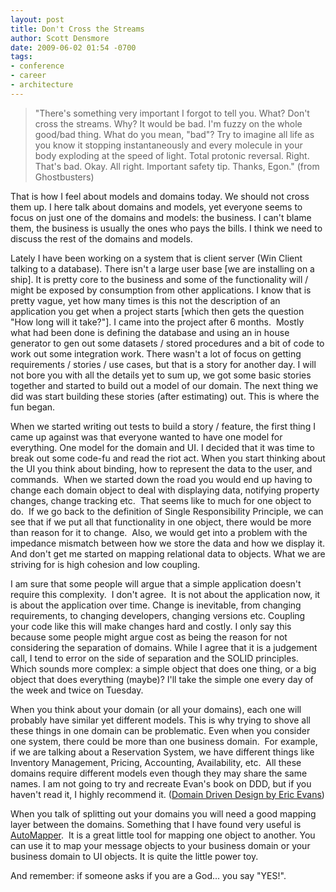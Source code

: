 ```yaml
---
layout: post
title: Don't Cross the Streams
author: Scott Densmore
date: 2009-06-02 01:54 -0700
tags:
- conference
- career
- architecture
---
```


> "There's something very important I forgot to tell you.
> What?
> Don't cross the streams.
> Why?
> It would be bad.
> I'm fuzzy on the whole good/bad thing. What do you mean, "bad"?
> Try to imagine all life as you know it stopping instantaneously and every molecule in your body exploding at the speed of light.
> Total protonic reversal.
> Right. That's bad. Okay. All right. Important safety tip. Thanks, Egon." (from Ghostbusters)

That is how I feel about models and domains today. We should not cross them up. I here talk about domains and models, yet everyone seems to focus on just one of the domains and models: the business. I can't blame them, the business is usually the ones who pays the bills. I think we need to discuss the rest of the domains and models.

Lately I have been working on a system that is client server (Win Client talking to a database). There isn't a large user base \[we are installing on a ship\]. It is pretty core to the business and some of the functionality will / might be exposed by consumption from other applications. I know that is pretty vague, yet how many times is this not the description of an application you get when a project starts \[which then gets the question "How long will it take?"\]. I came into the project after 6 months.  Mostly what had been done is defining the database and using an in house generator to gen out some datasets / stored procedures and a bit of code to work out some integration work. There wasn't a lot of focus on getting requirements / stories / use cases, but that is a story for another day. I will not bore you with all the details yet to sum up, we got some basic stories together and started to build out a model of our domain. The next thing we did was start building these stories (after estimating) out. This is where the fun began.

When we started writing out tests to build a story / feature, the first thing I came up against was that everyone wanted to have one model for everything. One model for the domain and UI. I decided that it was time to break out some code-fu and read the riot act. When you start thinking about the UI you think about binding, how to represent the data to the user, and commands.  When we started down the road you would end up having to change each domain object to deal with displaying data, notifying property changes, change tracking etc.  That seems like to much for one object to do.  If we go back to the definition of Single Responsibility Principle, we can see that if we put all that functionality in one object, there would be more than reason for it to change.  Also, we would get into a problem with the impedance mismatch between how we store the data and how we display it. And don't get me started on mapping relational data to objects. What we are striving for is high cohesion and low coupling.

I am sure that some people will argue that a simple application doesn't require this complexity.  I don't agree.  It is not about the application now, it is about the application over time. Change is inevitable, from changing requirements, to changing developers, changing versions etc. Coupling your code like this will make changes hard and costly. I only say this because some people might argue cost as being the reason for not considering the separation of domains. While I agree that it is a judgement call, I tend to error on the side of separation and the SOLID principles. Which sounds more complex: a simple object that does one thing, or a big object that does everything (maybe)? I'll take the simple one every day of the week and twice on Tuesday.

When you think about your domain (or all your domains), each one will probably have similar yet different models. This is why trying to shove all these things in one domain can be problematic. Even when you consider one system, there could be more than one business domain.  For example, if we are talking about a Reservation System, we have different things like Inventory Management, Pricing, Accounting, Availability, etc.  All these domains require different models even though they may share the same names. I am not going to try and recreate Evan's book on DDD, but if you haven't read it, I highly recommend it. ([Domain Driven Design by Eric Evans](http://www.amazon.com/Domain-Driven-Design-Tackling-Complexity-Software/dp/0321125215/ref=sr_1_1?ie=UTF8&s=books&qid=1243995956&sr=8-1 "DDD"))

When you talk of splitting out your domains you will need a good mapping layer between the domains. Something that I have found very useful is [AutoMapper](http://www.codeplex.com/AutoMapper "AutoMapper").  It is a great little tool for mapping one object to another. You can use it to map your message objects to your business domain or your business domain to UI objects. It is quite the little power toy.

And remember: if someone asks if you are a God... you say "YES!".
